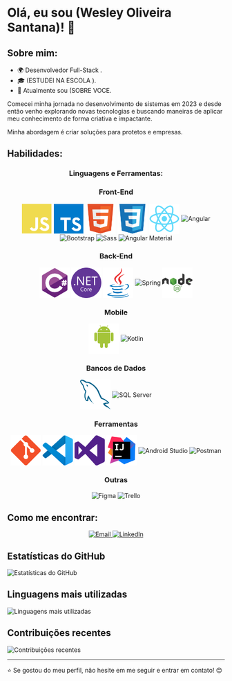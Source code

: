 # Olá, eu sou (Wesley Oliveira Santana)! 👋
 
## Sobre mim:
- 🌍 Desenvolvedor Full-Stack .
- 🎓 (ESTUDEI NA ESCOLA ).
- 💼 Atualmente sou (SOBRE VOCE.
 
Comecei minha jornada no desenvolvimento de sistemas em 2023 e desde então venho explorando novas tecnologias e buscando maneiras de aplicar meu conhecimento de forma criativa e impactante.
 
Minha abordagem é criar soluções para protetos e empresas.
## Habilidades:
<div align="center" style="display: inline_block">
  
  ### Linguagens e Ferramentas:
  
  <h3 align="center">Front-End</h3>
  <img align="center" alt="JavaScript" height="70" width="70" src="https://raw.githubusercontent.com/devicons/devicon/master/icons/javascript/javascript-plain.svg">
  <img align="center" alt="TypeScript" height="70" width="70" src="https://raw.githubusercontent.com/devicons/devicon/master/icons/typescript/typescript-plain.svg">
  <img align="center" alt="HTML5" height="70" width="70" src="https://raw.githubusercontent.com/devicons/devicon/master/icons/html5/html5-original.svg">
  <img align="center" alt="CSS3" height="70" width="70" src="https://raw.githubusercontent.com/devicons/devicon/master/icons/css3/css3-original.svg">
  <img align="center" alt="React" height="70" width="70" src="https://raw.githubusercontent.com/devicons/devicon/master/icons/react/react-original.svg">
  <img align="center" alt="Angular" height="70" width="70" src="https://cdn3.iconfinder.com/data/icons/logos-3/250/angular-512.png">
  <img align="center" alt="Bootstrap" height="70" width="70" src="https://cdn.jsdelivr.net/gh/devicons/devicon/icons/bootstrap/bootstrap-original.svg">
  <img align="center" alt="Sass" height="70" width="70" src="https://cdn.jsdelivr.net/gh/devicons/devicon/icons/sass/sass-original.svg">
  <img align="center" alt="Angular Material" height="70" width="70" src="https://cdn.jsdelivr.net/gh/devicons/devicon/icons/angularmaterial/angularmaterial-original.svg">
  
  <h3 align="center">Back-End</h3>
  <img align="center" alt="C#" height="70" width="70" src="https://raw.githubusercontent.com/devicons/devicon/master/icons/csharp/csharp-original.svg">
  <img align="center" alt=".NET Framework" height="70" width="70" src="https://raw.githubusercontent.com/devicons/devicon/master/icons/dotnetcore/dotnetcore-original.svg">
  <img align="center" alt="Java" height="70" width="70" src="https://raw.githubusercontent.com/devicons/devicon/master/icons/java/java-original.svg">
  <img align="center" alt="Spring" height="70" width="70" src="https://www.vectorlogo.zone/logos/springio/springio-icon.svg">
  <img align="center" alt="Node.js" height="70" width="70" src="https://raw.githubusercontent.com/devicons/devicon/master/icons/nodejs/nodejs-original-wordmark.svg">
  
  
  <h3 align="center">Mobile</h3>
  <img align="center" alt="Java para Android" height="70" width="70" src="https://raw.githubusercontent.com/devicons/devicon/master/icons/android/android-original-wordmark.svg">
  <img align="center" alt="Kotlin" height="70" width="70" src="https://www.vectorlogo.zone/logos/kotlinlang/kotlinlang-icon.svg">
  
  <h3 align="center">Bancos de Dados</h3>
  <img align="center" alt="MySQL" height="70" width="70" src="https://raw.githubusercontent.com/devicons/devicon/master/icons/mysql/mysql-original.svg">
  <img align="center" alt="SQL Server" height="70" width="70" src="https://cdn.jsdelivr.net/gh/devicons/devicon/icons/microsoftsqlserver/microsoftsqlserver-plain-wordmark.svg">
  
  <h3 align="center">Ferramentas</h3>
  <img align="center" alt="Git" height="70" width="70" src="https://raw.githubusercontent.com/devicons/devicon/master/icons/git/git-original.svg">
  <img align="center" alt="Visual Studio Code" height="70" width="70" src="https://raw.githubusercontent.com/devicons/devicon/master/icons/vscode/vscode-original.svg">
  <img align="center" alt="Visual Studio 2022" height="70" width="70" src="https://raw.githubusercontent.com/devicons/devicon/master/icons/visualstudio/visualstudio-plain.svg">
  <img align="center" alt="IntelliJ IDEA" height="70" width="70" src="https://raw.githubusercontent.com/devicons/devicon/master/icons/intellij/intellij-original.svg">
  <img align="center" alt="Android Studio" height="70" width="70" src="https://www.vectorlogo.zone/logos/android/android-official.svg">
  <img align="center" alt="Postman" height="70" width="70" src="https://cdn.jsdelivr.net/gh/devicons/devicon/icons/postman/postman-original.svg">
  
  <h3 align="center">Outras</h3>
  <img align="center" alt="Figma" height="70" width="70" src="https://www.vectorlogo.zone/logos/figma/figma-icon.svg">
  <img align="center" alt="Trello" height="70" width="70" src="https://cdn.jsdelivr.net/gh/devicons/devicon/icons/trello/trello-plain.svg">
  
</div>
 
## Como me encontrar:
<div align="center">
  <a href="mailto:oliverlucas983@gmail.com">
    <img src="https://img.shields.io/badge/Email-oliverlucas983%40gmail.com-%23D14836?style=for-the-badge&logo=gmail&logoColor=white" alt="Email">
  </a>
  <a href="https://www.linkedin.com/in/lucas-lessa-oliveira/" target="_blank">
    <img src="https://img.shields.io/badge/LinkedIn-Lucas%20Lessa%20Oliveira-%230077B5?style=for-the-badge&logo=linkedin&logoColor=white" alt="LinkedIn">
  </a>
</div>
 
## Estatísticas do GitHub
![Estatísticas do GitHub](https://github-readme-stats.vercel.app/api?username=lessa1717&show_icons=true&theme=dark)
 
## Linguagens mais utilizadas
![Linguagens mais utilizadas](https://github-readme-stats.vercel.app/api/top-langs/?username=lessa1717&layout=compact&theme=dark)
 
## Contribuições recentes
![Contribuições recentes](https://github-readme-streak-stats.herokuapp.com/?user=lessa1717&theme=dark)
 
---
 
⭐ Se gostou do meu perfil, não hesite em me seguir e entrar em contato! 😊

